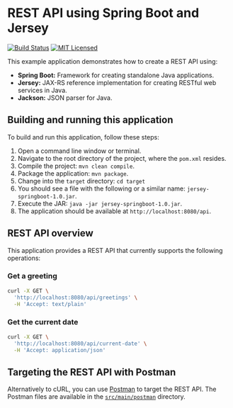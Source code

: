 # REST API using Spring Boot and Jersey

[![Build Status](https://travis-ci.org/cassiomolin/jersey-springboot.svg?branch=master)](https://travis-ci.org/cassiomolin/jersey-springboot)
[![MIT Licensed](https://img.shields.io/badge/license-MIT-blue.svg)](https://raw.githubusercontent.com/cassiomolin/jersey-springboot/master/LICENSE.txt)

This example application demonstrates how to create a REST API using:

 - **Spring Boot:** Framework for creating standalone Java applications.
 - **Jersey:** JAX-RS reference implementation for creating RESTful web services in Java.
 - **Jackson:** JSON parser for Java.

## Building and running this application

To build and run this application, follow these steps:

1. Open a command line window or terminal.
1. Navigate to the root directory of the project, where the `pom.xml` resides.
1. Compile the project: `mvn clean compile`.
1. Package the application: `mvn package`.
1. Change into the `target` directory: `cd target`
1. You should see a file with the following or a similar name: `jersey-springboot-1.0.jar`.
1. Execute the JAR: `java -jar jersey-springboot-1.0.jar`.
1. The application should be available at `http://localhost:8080/api`.

## REST API overview

This application provides a REST API that currently supports the following operations:


### Get a greeting

```bash
curl -X GET \
  'http://localhost:8080/api/greetings' \
  -H 'Accept: text/plain'
```

### Get the current date

```bash
curl -X GET \
  'http://localhost:8080/api/current-date' \
  -H 'Accept: application/json'
```

## Targeting the REST API with Postman

Alternatively to cURL, you can use [Postman][] to target the REST API. The Postman files are available in the [`src/main/postman`](src/main/postman) directory.


[Postman]: https://www.getpostman.com/
